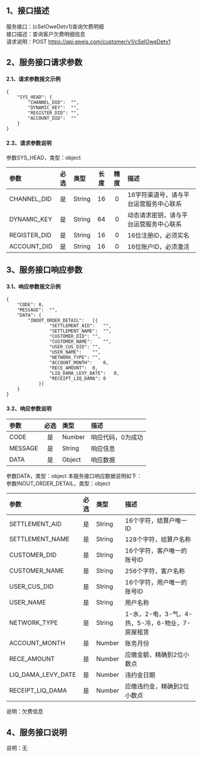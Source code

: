 ## 1、接口描述  
服务接口：(cSelOweDetv1)查询欠费明细  
接口描述：查询客户欠费明细信息  
请求说明：POST https://api.epeis.com/customer/v1/cSelOweDetv1  
  
## 2、服务接口请求参数  
#### 2.1、请求参数报文示例  
~~~  
{
	"SYS_HEAD":	{
		"CHANNEL_DID":	"",
		"DYNAMIC_KEY":	"",
		"REGISTER_DID":	"",
		"ACCOUNT_DID":	""
	}
}  
~~~  
#### 2.2、请求参数说明  
参数SYS_HEAD，类型：object  
  
| 参数 | 必选 | 类型 | 长度 | 精度 | 描述 |  
| :----------------- | :----: | :-------- | :----: | :----: | :---------------- |  
| CHANNEL_DID | 是 | String | 16 | 0 | 16字符渠道号，请与平台运营服务中心联系 |  
| DYNAMIC_KEY | 是 | String | 64 | 0 | 动态请求密钥，请与平台运营服务中心联系 |  
| REGISTER_DID      |  是  | String   | 16 | 0 | 16位注册ID，必须实名 |  
| ACCOUNT_DID       |  是  | String   | 16 | 0 | 16位账户ID，必须激活 |  
  
  
## 3、服务接口响应参数  
#### 3.1、响应参数报文示例  
~~~  
{
	"CODE":	0,
	"MESSAGE":	"",
	"DATA":	{
		"INOUT_ORDER_DETAIL":	[{
				"SETTLEMENT_AID":	"",
				"SETTLEMENT_NAME":	"",
				"CUSTOMER_DID":	"",
				"CUSTOMER_NAME":	"",
				"USER_CUS_DID":	"",
				"USER_NAME":	"",
				"NETWORK_TYPE":	"",
				"ACCOUNT_MONTH":	0,
				"RECE_AMOUNT":	0,
				"LIQ_DAMA_LEVY_DATE":	0,
				"RECEIPT_LIQ_DAMA":	0
			}]
	}
}  
~~~  
#### 3.2、响应参数说明  
  
| 参数              | 必选 | 类型     | 描述             |  
| :----------------- | :----: | :-------- | :---------------- |  
| CODE | 是 | Number | 响应代码，0为成功 |  
| MESSAGE | 是 | String | 响应信息 |  
| DATA | 是 | Object | 响应数据 |  
  
参数DATA，类型：object 本服务接口响应数据说明如下：  
参数INOUT_ORDER_DETAIL，类型：object  
  

| 参数              | 必选 | 类型     | 描述             |  
| :----------------- | :----: | :-------- | :---------------- |  
| SETTLEMENT_AID |  是  | String   | 16个字符，结算户唯一ID |  
| SETTLEMENT_NAME |  是  | String   | 128个字符，结算户名称 |  
| CUSTOMER_DID |  是  | String   | 16个字符，客户唯一的账号ID |  
| CUSTOMER_NAME |  是  | String   | 256个字符，客户名称 |  
| USER_CUS_DID |  是  | String   | 16个字符，用户唯一的账号ID |  
| USER_NAME |  是  | String   | 用户名称 |  
| NETWORK_TYPE |  是  | String   | 1-水，2-电，3-气，4-热，5-冷，6-物业，7-房屋租赁 |  
| ACCOUNT_MONTH |  是  | Number   | 账务月份 |  
| RECE_AMOUNT |  是  | Number   | 应缴金额，精确到2位小数点 |  
| LIQ_DAMA_LEVY_DATE |  是  | Number   | 违约金日期 |  
| RECEIPT_LIQ_DAMA |  是  | Number   | 应缴违约金，精确到2位小数点 |  
  
说明：欠费信息  
## 4、服务接口说明  
说明：无  
